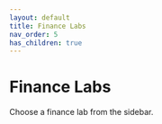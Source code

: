 ```yaml
---
layout: default
title: Finance Labs
nav_order: 5
has_children: true
---
```


# Finance Labs
Choose a finance lab from the sidebar.

